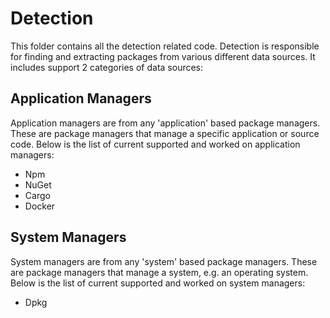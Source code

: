 # Detection

This folder contains all the detection related code. Detection is responsible for finding and extracting packages
from various different data sources.
It includes support 2 categories of data sources:

## Application Managers

Application managers are from any 'application' based package managers. These are package managers that manage a
specific
application or source code. Below is the list of current supported and worked on application managers:

- Npm
- NuGet
- Cargo
- Docker

## System Managers

System managers are from any 'system' based package managers. These are package managers that manage a system, e.g. an
operating system. Below is the list of current supported and worked on system managers:

- Dpkg
